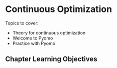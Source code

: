 # Continuous Optimization

Topics to cover:
* Theory for continuous optimization
* Welcome to Pyomo
* Practice with Pyomo

## Chapter Learning Objectives
